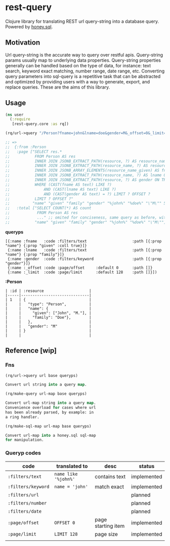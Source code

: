 # rest-query

Clojure library for translating REST url query-string into a database query. Powered by [honey.sql](https://github.com/seancorfield/honeysql).

## Motivation

Url query-string is the accurate way to query over restful apis. Query-string params usually map to underlying data properties. Query-string properties generally can be handled based on the type of data, for instance: text search, keyword exact matching, number range, date range, etc. Converting query parameters into sql-query is a repetitive task that can be abstracted and optimized by providing users with a way to generate, export, and replace queries. These are the aims of this library.

## Usage

```clj
(ns user
  (:require
   [rest-query.core :as rq])

(rq/url->query "/Person?fname=john&lname=doe&gender=M&_offset=0&_limit=5" :resource queryps)

;; =>
;;  {:from :Person
;;   :page ["SELECT res.* 
;;           FROM Person AS res 
;;           INNER JOIN JSONB_EXTRACT_PATH(resource, ?) AS resource_name ON TRUE 
;;           INNER JOIN JSONB_EXTRACT_PATH(resource_name, ?) AS resource_name_given ON TRUE 
;;           INNER JOIN JSONB_ARRAY_ELEMENTS(resource_name_given) AS fname ON TRUE 
;;           INNER JOIN JSONB_EXTRACT_PATH(resource_name, ?) AS lname ON TRUE 
;;           INNER JOIN JSONB_EXTRACT_PATH(resource, ?) AS gender ON TRUE 
;;           WHERE (CAST(fname AS text) LIKE ?) 
;;               AND (CAST(lname AS text) LIKE ?) 
;;               AND (CAST(gender AS text) = ?) LIMIT ? OFFSET ? 
;;           LIMIT ? OFFSET ?"
;;          "name" "given" "family" "gender" "%john%" "%doe%" "\"M\"" 5 0]
;;   :total ["SELECT COUNT(*) AS count 
;;            FROM Person AS res 
;;            ..." ;; omited for conciseness, same query as before, without paging
;;           "name" "given" "family" "gender" "%john%" "%doe%" "\"M\""]}
```

**queryps**

``` edn
[{:name :fname   :code :filters/text                    :path [{:prop "name"} {:prop "given" :coll true}]}
 {:name :lname   :code :filters/text                    :path [{:prop "name"} {:prop "family"}]}
 {:name :gender  :code :filters/keyword                 :path [{:prop "gender"}]}
 {:name :_offset :code :page/offset     :default 0      :path []}
 {:name :_limit  :code :page/limit      :default 128    :path []}])
```

**:Person**

```
| :id | :resource                    |
|-----|------------------------------|
| 1   | {                            |
|     |   "type": "Person",          |
|     |   "name": {                  |
|     |     "given": ["John", "M."], |
|     |     "family": "Doe"},        |
|     |   },                         |
|     |   "gender": "M"              |
|     | }                            |
|     |                              |
```

## Reference [wip]

### Fns

``` clojure
(rq/url->query url base queryps)

Convert url string into a query map.
```

``` clojure
(rq/make-query url-map base queryps)

Convert url-map string into a query map. 
Convenience overload for cases where url 
has been already parsed, by example: in 
a ring handler.
```

``` clojure
(rq/make-sql-map url-map base queryps)

Convert url-map into a honey.sql sql-map 
for manipulation.
```

### Queryp codes

| code               | translated to        | desc               | status      |
|--------------------|----------------------|--------------------|-------------|
| `:filters/text`    | `name like '%john%'` | contains text      | implemented |
| `:filters/keyword` | `name = 'john'`      | match exact        | implemented |
| `:filters/url`     |                      |                    | planned     |
| `:filters/number`  |                      |                    | planned     |
| `:filters/date`    |                      |                    | planned     |
| `:page/offset`     | `OFFSET 0`           | page starting item | implemented |
| `:page/limit`      | `LIMIT 128`          | page size          | implemented |
|                    |                      |                    |             |

